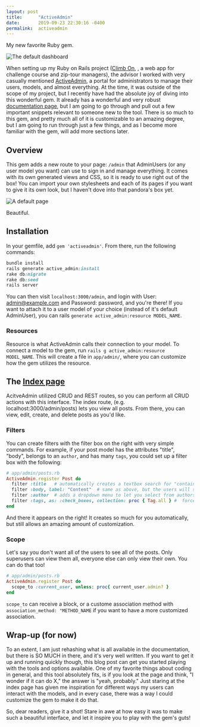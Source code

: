```yaml
---
layout: post
title:      "ActiveAdmin"
date:       2019-09-23 22:30:16 -0400
permalink:  activeadmin
---
```



My new favorite Ruby gem.

![The default dashboard](http://railscasts.com/static/episodes/asciicasts/E284I03.png)

When setting up my Ruby on Rails project ([Climb On](https://www.climb-on.org]), , a web app for challenge course and zip-tour managers), the advisor I worked with very casually mentioned [ActiveAdmin](https://github.com/activeadmin/activeadmin), a portal for administrators to manage their users, models, and almost everything. At the time, it was outside of the scope of my project, but I recently have had the absolute joy of diving into this wonderful gem. It already has a wonderful and very robust [documentation page](https://activeadmin.info/), but I am going to go through and pull out a few important snippets relevant to someone new to the tool. There is so much to this gem, and pretty much all of it is customizable to an amazing degree, but I am going to run through just a few things, and as I become more familiar with the gem, will add more sections later.


## Overview

This gem adds a new route to your page: `/admin` that AdminUsers (or any user model you want) can use to sign in and manage everything. It comes with its own generated views and CSS, so it is ready to use right out of the box! You can import your own stylesheets and each of its pages if you want to give it its own look, but I haven't dove into that pandora's box yet.

![A default page](https://dab1nmslvvntp.cloudfront.net/wp-content/uploads/2014/03/1394716826books_default_view.jpg)

Beautiful.


## Installation

In your gemfile, add `gem 'activeadmin'`. From there, run the following commands:

```ruby
bundle install
rails generate active_admin:install
rake db:migrate
rake db:seed
rails server
```

You can then visit `localhost:3000/admin`, and login with User: admin@example.com and Password: password, and you're there! If you want to attach it to a user model of your choice (instead of it's default AdminUser), you can rails `generate active_admin:resource MODEL_NAME`. 


### Resources

Resource is what ActiveAdmin calls their connection to your model. To connect a model to the gem, run `rails g active_admin:resource MODEL_NAME`. This will create a file in `app/admin/`, where you can customize how the gem utilizes the resource.


## The [Index page](https://activeadmin.info/3-index-pages.html)

AcitveAdmin utilized CRUD and REST routes, so you can perform all CRUD actions with this interface. The index route, (e.g. localhost:3000/admin/posts) lets you view all posts. From there, you can view, edit, create, and delete posts as you'd like.


### Filters

You can create filters with the filter box on the right with very simple commands. For example, if your post model has the attributes "title", "body", belongs to an `author`, and has many `tags`, you could set up a filter box with the following:

```ruby
# app/admin/posts.rb
ActiveAdmin.register Post do
  filter :title   # automatically creates a textbox search for "contains:"
  filter :body, label: "Content"  # same as above, but the users will see it labeled "Content" instead
  filter :author  # adds a dropdown menu to let you select from authors
  filter :tags, as: :check_boxes, collection: proc { Tag.all } #  forces AA to use checkboxes instead of the dropdown it would have guessed
end
```

And there it appears on the right! It creates so much for you automatically, but still allows an amazing amount of customization.


### Scope

Let's say you don't want all of the users to see all of the posts. Only superusers can view them all, everyone else can only view their own. You can do that too!

```ruby
# app/admin/posts.rb
ActiveAdmin.register Post do
  scope_to :current_user, unless: proc{ current_user.admin? }
end
```

`scope_to` can receive a block, or a custome association method with `association_method: "METHOD_NAME` if you want to have a more customized association.




## Wrap-up (for now)

To an extent, I am just rehashing what is all available in the documentation, but there is SO MUCH in there, and it's very well written. If you want to get it up and running quickly though, this blog post can get you started playing with the tools and options available. One of my favorite things about coding in general, and this tool absolutely fits, is if you look at the page and think, "I wonder if it can do X," the answer is "yeah, probably." Just staring at the index page has given me inspiration for different ways my users can interact with the models, and in every case, there was a way I could customize the gem to make it do that.

So, dear readers, give it a shot! Stare in awe at how easy it was to make such a beautiful interface, and let it inspire you to play with the gem's guts!
